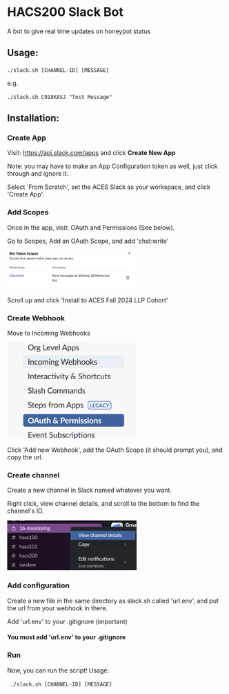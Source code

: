 # HACS200 Slack Bot
A bot to give real time updates on honeypot status

## Usage:

`./slack.sh [CHANNEL-ID] [MESSAGE]`

e.g.

`./slack.sh C918KASJ "Test Message"`

## Installation:

### Create App

Visit: https://api.slack.com/apps and click **Create New App**

Note: you may have to make an App Configuration token as well, just click through and ignore it.

Select 'From Scratch', set the ACES Slack as your workspace, and click 'Create App'.

### Add Scopes

Once in the app, visit: OAuth and Permissions (See below).

Go to Scopes, Add an OAuth Scope, and add 'chat:write'

<img src="src/Oauth2.png" alt="Oauth" width="300"/>

Scroll up and click 'Install to ACES Fall 2024 LLP Cohort'

### Create Webhook

Move to Incoming Webhooks

<img src="src/Webhooks.png" alt="Webhooks" width="300">

Click 'Add new Webhook', add the OAuth Scope (it should prompt you), and copy the url.

### Create channel

Create a new channel in Slack named whatever you want. 

Right click, view channel details, and scroll to the bottom to find the channel's ID.

<img src="src/Details.png" alt="Webhooks" width="300">

### Add configuration

Create a new file in the same directory as slack.sh called 'url.env', and put the url from your webhook in there.

Add 'url.env' to your .gitignore (important)

#### You must add 'url.env' to your .gitignore

### Run

Now, you can run the script! Usage:

` ./slack.sh [CHANNEL-ID] [MESSAGE]`